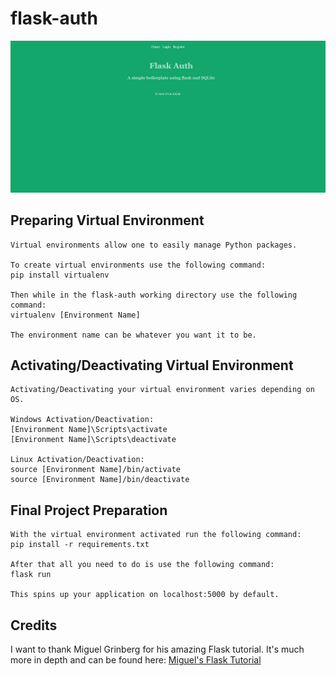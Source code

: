 # flask-auth

![Preview](../app/static/img/preview.jpg "Application Preview")

## Preparing Virtual Environment

    Virtual environments allow one to easily manage Python packages.

    To create virtual environments use the following command: 
    pip install virtualenv

    Then while in the flask-auth working directory use the following command: 
    virtualenv [Environment Name]

    The environment name can be whatever you want it to be.

## Activating/Deactivating Virtual Environment

    Activating/Deactivating your virtual environment varies depending on OS.

    Windows Activation/Deactivation:
    [Environment Name]\Scripts\activate
    [Environment Name]\Scripts\deactivate

    Linux Activation/Deactivation: 
    source [Environment Name]/bin/activate
    source [Environment Name]/bin/deactivate

## Final Project Preparation

    With the virtual environment activated run the following command:
    pip install -r requirements.txt

    After that all you need to do is use the following command:
    flask run

    This spins up your application on localhost:5000 by default.

## Credits

I want to thank Miguel Grinberg for his amazing Flask tutorial.
It's much more in depth and can be found here: [Miguel's Flask Tutorial](https://blog.miguelgrinberg.com/post/the-flask-mega-tutorial-part-i-hello-world)
